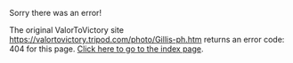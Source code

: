 

Sorry there was an error!

The original ValorToVictory site https://valortovictory.tripod.com/photo/Gillis-ph.htm returns an error code: 404 for this page. [Click here to go to the index page](../index.md).